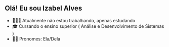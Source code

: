 ## Olá! Eu sou Izabel Alves

- 👩🏽‍💻 Atualmente não estou trabalhando, apenas estudando
- 🎓 Cursando o ensino superior ( Análise e Desenvolvimento de Sistemas )
- 👩🏽 Pronomes: Ela/Dela 
